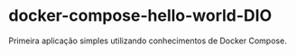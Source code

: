 # docker-compose-hello-world-DIO
Primeira aplicação simples utilizando conhecimentos de Docker Compose.
